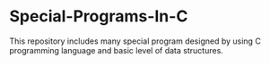 # Special-Programs-In-C
This repository includes many special program designed by using C programming language and basic level of data structures.
